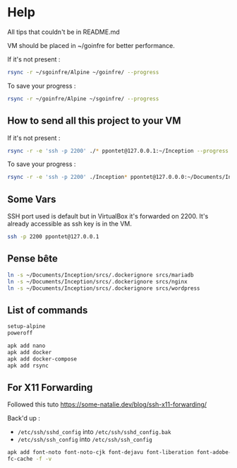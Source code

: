 # Help #

All tips that couldn't be in README.md

VM should be placed in ~/goinfre for better performance.

If it's not present :

```sh
rsync -r ~/sgoinfre/Alpine ~/goinfre/ --progress
```

To save your progress :

```sh
rsync -r ~/goinfre/Alpine ~/sgoinfre/ --progress
```

## How to send all this project to your VM ##

If it's not present :

```sh
rsync -r -e 'ssh -p 2200' ./* ppontet@127.0.0.1:~/Inception --progress
```

To save your progress :

```sh
rsync -r -e 'ssh -p 2200' ./Inception* ppontet@127.0.0.0:~/Documents/Inception/backup --progress
```

## Some Vars ##

SSH port used is default but in VirtualBox it's forwarded on 2200.
It's already accessible as ssh key is in the VM.

```sh
ssh -p 2200 ppontet@127.0.0.1
```

## Pense bête ##

```sh
ln -s ~/Documents/Inception/srcs/.dockerignore srcs/mariadb
ln -s ~/Documents/Inception/srcs/.dockerignore srcs/nginx
ln -s ~/Documents/Inception/srcs/.dockerignore srcs/wordpress
```

## List of commands ##

```sh
setup-alpine
poweroff
```

```sh
apk add nano
apk add docker
apk add docker-compose
apk add rsync
```

## For X11 Forwarding ##

Followed this tuto <https://some-natalie.dev/blog/ssh-x11-forwarding/>

Back'd up :

* `/etc/ssh/sshd_config` into `/etc/ssh/sshd_config.bak`
* `/etc/ssh/ssh_config` into `/etc/ssh/ssh_config`

```sh
apk add font-noto font-noto-cjk font-dejavu font-liberation font-adobe-100dpi fontconfig
fc-cache -f -v
```
